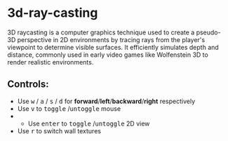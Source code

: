 # 3d-ray-casting
3D raycasting is a computer graphics technique used to create a pseudo-3D perspective in 2D environments by tracing rays from the player's viewpoint to determine visible surfaces. It efficiently simulates depth and distance, commonly used in early video games like Wolfenstein 3D to render realistic environments.

## Controls:
- Use <kbd>w</kbd> / <kbd>a</kbd> / <kbd>s</kbd> / <kbd>d</kbd> for **forward**/**left**/**backward**/**right** respectively
- Use <kbd>v</kbd> to <kbd>toggle</kbd> /<kbd>untoggle</kbd> mouse
- - Use <kbd>enter</kbd> to <kbd>toggle</kbd> /<kbd>untoggle</kbd> 2D view
- Use <kbd>r</kbd> to switch wall textures
